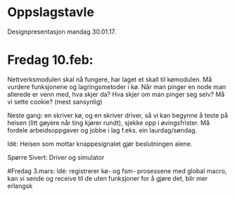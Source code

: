 # Oppslagstavle
Designpresentasjon mandag 30.01.17.

# Fredag 10.feb:
Nettverksmodulen skal nå fungere, har laget et skall til kømodulen. Må vurdere funksjonene og lagringsmetoder i kø. Når man pinger en node man allerede er venn med, hva skjer da? Hva skjer om man pinger seg selv? Må vi sette cookie? (mest sansynlig)

Neste gang: en skriver kø, og en skriver driver, så vi kan begynne å teste på heisen (litt gøyere når ting kjører rundt), sjekke opp i øvingsfrister. Må fordele arbeidsoppgaver og jobbe i lag f.eks. ein laurdag/søndag. 

Idé: Heisen som mottar knappesignalet gjør beslutningen alene.

Spørre Sivert: Driver og simulator

#Fredag 3.mars:
Idé: registrerer kø- og fsm- prosessene med global macro, kan vi sende og receive til de uten funksjoner for å gjøre det, blir mer erlangsk
